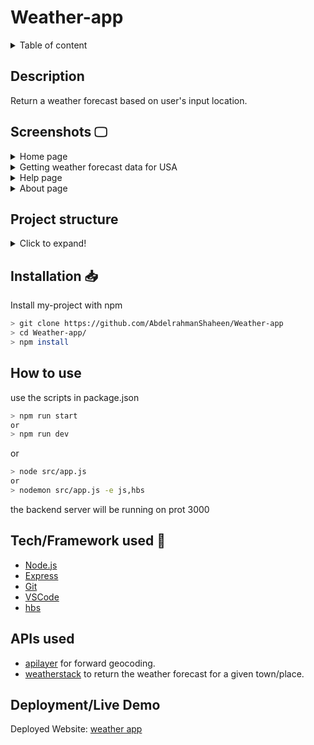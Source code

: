 # Weather-app

<details>
<summary>Table of content</summary>

- [Description](#description)
- [Screenshots 🖵](#screenshots-)
- [Project structure](#project-structure)
- [Installation 📥](#installation-)
- [How to use](#how-to-use)
- [Tech/Framework used 🧰](#techframework-used-)
- [APIs used](#apis-used)
- [Deployment/Live Demo](#deploymentlive-demo)
</details>

## Description

Return a weather forecast based on user's input location.

## Screenshots 🖵

<details>
<summary>Home page</summary>

![home page](https://user-images.githubusercontent.com/77184432/215291138-711a6f7a-9b56-4ece-b764-8e68e415a45f.png)

</details>

<details>
<summary>Getting weather forecast data for USA</summary>
    
![USA weather forecast](https://user-images.githubusercontent.com/77184432/215291229-2ed58180-84e5-41c2-9924-c0dfc9b79947.png)

</details>

<details>
<summary>Help page</summary>
    
![Help page](https://user-images.githubusercontent.com/77184432/215291289-95bf1cf9-bd8e-4e47-8396-28317c266215.png)
    
</details>

<details>
<summary>About page</summary>
    
![About me page](https://user-images.githubusercontent.com/77184432/215291362-bfe60ebe-9d8a-4d24-bead-01fac9a07da9.png)

</details>

## Project structure

<details>
<summary>Click to expand!</summary>

```bash
## Project Structure

📦Weather-app
 ┣ 📂public
 ┃ ┣ 📂css
 ┃ ┃ ┗ 📜style.css
 ┃ ┣ 📂img
 ┃ ┃ ┣ 📜favicon.png
 ┃ ┃ ┗ 📜me.jpg
 ┃ ┗ 📂js
 ┃ ┃ ┗ 📜scribt.js
 ┣ 📂src
 ┃ ┣ 📂utils
 ┃ ┃ ┣ 📜forecast.js
 ┃ ┃ ┗ 📜geocode.js
 ┃ ┗ 📜app.js
 ┣ 📂templates
 ┃ ┣ 📂partials
 ┃ ┃ ┣ 📜footer.hbs
 ┃ ┃ ┗ 📜header.hbs
 ┃ ┗ 📂views
 ┃ ┃ ┣ 📜404.hbs
 ┃ ┃ ┣ 📜about.hbs
 ┃ ┃ ┣ 📜help.hbs
 ┃ ┃ ┗ 📜index.hbs
 ┣ 📜.gitignore
 ┣ 📜package.json
 ┗ 📜README.md

```

</details>

## Installation 📥

Install my-project with npm

```bash
> git clone https://github.com/AbdelrahmanShaheen/Weather-app
> cd Weather-app/
> npm install
```

## How to use

use the scripts in package.json

```bash
> npm run start
or
> npm run dev
```

or

```bash
> node src/app.js
or
> nodemon src/app.js -e js,hbs
```

the backend server will be running on prot 3000

## Tech/Framework used 🧰

- [Node.js](https://nodejs.org/en/)
- [Express](https://expressjs.com/)
- [Git](https://git-scm.com/)
- [VSCode](https://code.visualstudio.com/)
- [hbs](https://www.npmjs.com/package/hbs)

## APIs used

- [apilayer](https://apilayer.com/) for forward geocoding.
- [weatherstack](https://weatherstack.com/) to return the weather forecast for a given town/place.

## Deployment/Live Demo

Deployed Website: [weather app](https://abdelrahmanshaheen-weather-app.onrender.com/)
